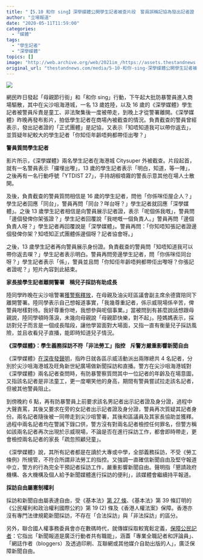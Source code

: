 ```yaml
---
title: "【5.10 和你 sing】深學媒體公開學生記者被查片段　警員誤稱記協為發出記者證「正式團體」"
author: "立場報道"
date: "2020-05-11T11:59:00"
categories:
  - "媒體"
tags:
  - "學生記者"
  - "深學媒體"
topics: []
image: "http://web.archive.org/web/2021im_/https://assets.thestandnews.com/media/photos/Untitled-1-08_ofBjT_Ct5gGqH.png"
original_url: "thestandnews.com/media/5-10-和你-sing-深學媒體公開學生記者被查片段-警員誤稱記協為發出記者證-正式團體"
---
```

![](http://web.archive.org/web/2021im_/https://assets.thestandnews.com/media/photos/Untitled-1-08_ofBjT_Ct5gGqH.png)

網民昨日發起「母親節行街」和「和你 sing」行動，下午起大批防暴警員進入商場驅散，其中在尖沙咀海港城，一名 13 歲姓陸，以及 16 歲的《深學媒體》學生記者被警員斥責是童工、非法聚集後一度被帶走，到晚上才從警署離開。《深學媒體》昨晚再發布影片，拍低學生記者在商場內被截查的情況。負責截查的警員曾經表示，發出記者證的「正式團體」是記協，又表示「知唔知道我可以帶你返去」，並質疑年紀較大的學生記者「你知佢年齡唔夠都帶佢出嚟？」

**警員質問學生記者**

影片所示，《深學媒體》兩名學生記者在海港城 Citysuper 外被截查。片段起首，就有一名警員表示「攞埋出嚟」，13 歲的學生記者表示「明白，知道，等一陣」，之後再有一名行動呼號「YTDIST 27」，手持胡椒噴霧的警長示意其他在場人士散開。

及後，負責截查的警員質問相信是 16 歲的學生記者，問他「你係咪佢屋企人？」學生記者回應「同台」，警員再問「同台？咩台呀？」學生記者就回應「深學媒體」。之後 13 歲學生記者相信是向警員展示記者證，表示「呢個係我嘅」，警員問「邊個發俾你架張證？」學生記者回覆說「我哋嘅一個負責人。」警員再問「邊個負責人呀？」學生記者再回覆說是「深學媒體」。警員再問：「你知唔知張記者證邊個發俾你架？知唔知正式團體係邊個呀？記者協會呀。」

之後，13 歲學生記者再向警員展示身份證。負責截查的警員問「知唔知道我可以帶你返去㗎？」學生記者表示明白。警員再問旁邊學生記者，問「你係咪佢同台呀？」學生記者表示「係」，警員並且問「你知佢年齡唔夠都帶佢出嚟呀？你張記者證呢？」短片內容到此結束。

**家長接學生記者離開警署    稱兒子採訪有助成長**

陸同學昨晚在尖沙咀警署[獲警察釋放](../../politics/5-10-母親節-13-歲小記者獲釋-稱尊重記者盼報道事實-母親-採訪是成長階段/)，在母親及油尖旺區議會副主席余德寶陪同下離開警署。陸同學表示自己想報道事實，「我幾尊重記者，係示威現場係辛苦，俾警員咁樣對待。我好尊重你哋，我想參與呢個事業。」當被問到有甚麼說話想跟母親說，陸同學頓時落淚，未幾向母親說「母親節快樂，對不起」。陸媽媽表示，採訪對兒子而言是一個成長階段，讓他學習面對大場面，又指一直有衡量兒子採訪風險，並且收看兒子直播，能即時知道兒子情況。

**《深學媒體》：學生義務採訪不符「非法勞工」指控    斥警方嚴重影響新聞自由**

《深學媒體》[在深夜發聲明](../../politics/被帶走-13-歲學生記者所屬-深學媒體-警-完全干預-採訪-嚴重影響新聞自由/)，指昨日就各區示威活動派出兩隊總共 4 名記者，分別於尖沙咀海港城及旺角新世紀廣場做新聞採訪和直播。警方在尖沙咀海港城對《深學媒體》兩名記者查問時，有防暴警察質問其中一位記者的年齡及在場意圖，又指該名記者是非法童工，更一度嘲笑他的身高，期間有警員嘗試拉走該名記者，但被其他警員阻止。

到傍晚約 6 點，再有防暴警員上前要求該名男記者出示記者證及身分證，過程中大聲責罵，其後又要求在旁的女記者出示記者證及身分證，警員再次質疑其記者身份。兩名記者隨後被一同帶走到尖沙咀警署，其後和區議員及其家長協助並獲釋。過程中兩名記者均在警誡下錄口供，警方沒有對兩名記者檢控任何罪名，但警方稱如該兩名記者再次出現於示威現場，不論是否在進行採訪工作，都會即時帶走，更會檢控兩名記者的家長「疏忽照顧兒童」。

《深學媒體》說，其所有記者都是在讀於大專或中學，全部義務採訪，不受《勞工條例》所規管，不符合所謂非法勞工的指控。又強調一直確信新聞自由及堅守報道中立，警方的行為完全干預記者採訪工作，嚴重影響新聞自由。聲明指「懇請政府機構、各大機構及個人給予新聞媒體進行採訪的便利」，該媒體會繼續持平報道。

**採訪自由屬憲制權利**

採訪和新聞自由屬表達自由，受《基本法》[第 27 條](http://web.archive.org/web/20211229063718/https://www.basiclaw.gov.hk/pda/tc/basiclawtext/chapter_3.html)、《基本法》第 39 條訂明的《公民權利和政治權利國際公約》第 19 (2) 條及《香港人權法案》保障。香港亦沒有專門法律規範新聞採訪，不存在「合法採訪」與「非法採訪」的區分。

另外，聯合國人權事務委員會亦在數碼時代，就傳媒採取較寬鬆定義，[保障公民記者](http://web.archive.org/web/20211229063718/https://www.inmediahk.net/node/1041368)：它指出「新聞報道是廣泛行動者共有職能」，涵蓋「專業全職記者和評論員」、「網誌作者（bloggers）及透過印刷、互聯網或其他媒介自助出版的人」，廣泛保障新聞自由。
